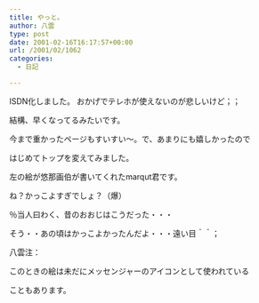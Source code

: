 ```yaml
---
title: やっと。
author: 八雲
type: post
date: 2001-02-16T16:17:57+00:00
url: /2001/02/1062
categories:
  - 日記

---
```

ISDN化しました。 おかげでテレホが使えないのが悲しいけど；；
  
結構、早くなってるみたいです。
  
今まで重かったページもすいすい～。で、あまりにも嬉しかったので
  
はじめてトップを変えてみました。
  
左の絵が悠那画伯が書いてくれたmarqut君です。
  
ね？かっこよすぎでしょ？（爆）
  
％当人曰わく、昔のおおじはこうだった・・・
  
そう・・あの頃はかっこよかったんだよ・・・遠い目＾＾；

八雲注：
  
このときの絵は未だにメッセンジャーのアイコンとして使われている
  
こともあります。